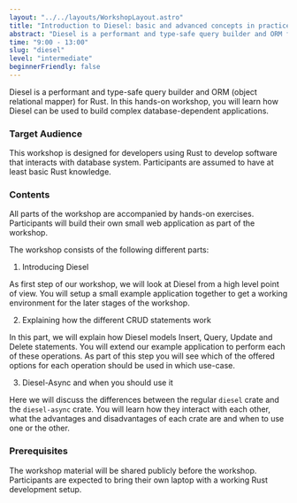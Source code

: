 ```yaml
---
layout: "../../layouts/WorkshopLayout.astro"
title: "Introduction to Diesel: basic and advanced concepts in practice"
abstract: "Diesel is a performant and type-safe query builder and ORM for Rust. This workshop teaches how to build performant applications using Diesel. It starts with the basics and goes all the way to advanced use-cases. After this workshop you will be well equipped to fully use of Diesel's features."
time: "9:00 - 13:00"
slug: "diesel"
level: "intermediate"
beginnerFriendly: false
---
```


Diesel is a performant and type-safe query builder and ORM (object
relational mapper) for Rust.
In this hands-on workshop, you will learn how Diesel can be used to
build complex database-dependent applications.


### Target Audience

This workshop is designed for developers using Rust to develop software
that interacts with database system.
Participants are assumed to have at least basic Rust knowledge.


### Contents

All parts of the workshop are accompanied by hands-on exercises.
Participants will build their own
small web application as part of the workshop.

The workshop consists of the following different parts:

1. Introducing Diesel

As first step of our workshop, we will look at Diesel from a high level
point of view. You will setup
a small example application together to get a working environment for
the later stages of the workshop.

2. Explaining how the different CRUD statements work

In this part, we will explain how Diesel models Insert, Query, Update
and Delete statements.
You will extend our example application to perform each of these
operations. As part of this step you will
see which of the offered options for each operation should be used in
which use-case.

3. Diesel-Async and when you should use it

Here we will discuss the differences between the regular `diesel` crate
and the `diesel-async` crate.
You will learn how they interact with each other, what the advantages
and disadvantages of each crate are and when to use one or the other.

### Prerequisites

The workshop material will be shared publicly before the workshop.
Participants are expected to bring their own laptop with a working
Rust development setup.


